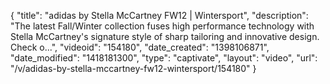 {
    "title": "adidas by Stella McCartney FW12 | Wintersport",
    "description": "The latest Fall\/Winter collection fuses high performance technology with Stella McCartney's signature style of sharp tailoring and innovative design. Check o...",
    "videoid": "154180",
    "date_created": "1398106871",
    "date_modified": "1418181300",
    "type": "captivate",
    "layout": "video",
    "url": "\/v\/adidas-by-stella-mccartney-fw12-wintersport\/154180"
}